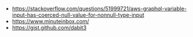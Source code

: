 - https://stackoverflow.com/questions/51999721/aws-graphql-variable-input-has-coerced-null-value-for-nonnull-type-input
- https://www.minuteinbox.com/
- https://gist.github.com/dabit3
